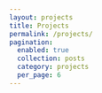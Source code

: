 ```yaml
---
layout: projects
title: Projects
permalink: /projects/
pagination:
  enabled: true
  collection: posts
  category: projects
  per_page: 6
---
```

